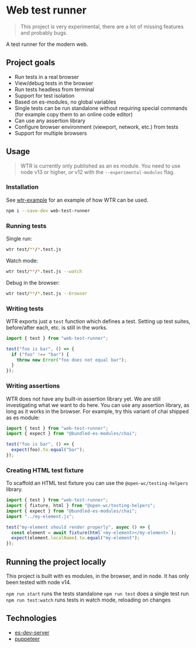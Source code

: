 # Web test runner

> This project is very experimental, there are a lot of missing features and probably bugs.

A test runner for the modern web.

## Project goals

- Run tests in a real browser
- View/debug tests in the browser
- Run tests headless from terminal
- Support for test isolation
- Based on es-modules, no global variables
- Single tests can be run standalone without requiring special commands (for example copy them to an online code editor)
- Can use any assertion library
- Configure browser environment (viewport, network, etc.) from tests
- Support for multiple browsers

## Usage

> WTR is currently only published as an es module. You need to use node v13 or higher, or v12 with the `--experimental-modules` flag.

### Installation

See [wtr-example](https://github.com/LarsDenBakker/wtr-example) for an example of how WTR can be used.

```bash
npm i --save-dev web-test-runner
```

### Running tests

Single run:

```bash
wtr test/**/*.test.js
```

Watch mode:

```bash
wtr test/**/*.test.js --watch
```

Debug in the browser:

```bash
wtr test/**/*.test.js --browser
```

### Writing tests

WTR exports just a `test` function which defines a test. Setting up test suites, before/after each, etc. is still in the works.

```js
import { test } from "web-test-runner";

test("foo is bar", () => {
  if ("foo" !== "bar") {
    throw new Error("foo does not equal bar");
  }
});
```

### Writing assertions

WTR does not have any built-in assertion library yet. We are still investigating what we want to do here. You can use any assertion library, as long as it works in the browser. For example, try this variant of chai shipped as es module:

```js
import { test } from "web-test-runner";
import { expect } from "@bundled-es-modules/chai";

test("foo is bar", () => {
  expect(foo).to.equal("bar");
});
```

### Creating HTML test fixture

To scaffold an HTML test fixture you can use the `@open-wc/testing-helpers` library.

```js
import { test } from "web-test-runner";
import { fixture, html } from "@open-wc/testing-helpers";
import { expect } from "@bundled-es-modules/chai";
import "../my-element.js";

test("my-element should render properly", async () => {
  const element = await fixture(html`<my-element></my-element>`);
  expect(element.localName).to.equal("my-element");
});
```

## Running the project locally

This project is built with es modules, in the browser, and in node. It has only been tested with node v14.

`npm run start` runs the tests standalone
`npm run test` does a single test run
`npm run test:watch` runs tests in watch mode, reloading on changes

## Technologies

- [es-dev-server](https://www.npmjs.com/package/es-dev-server)
- [puppeteer](https://www.npmjs.com/package/puppeteer)
